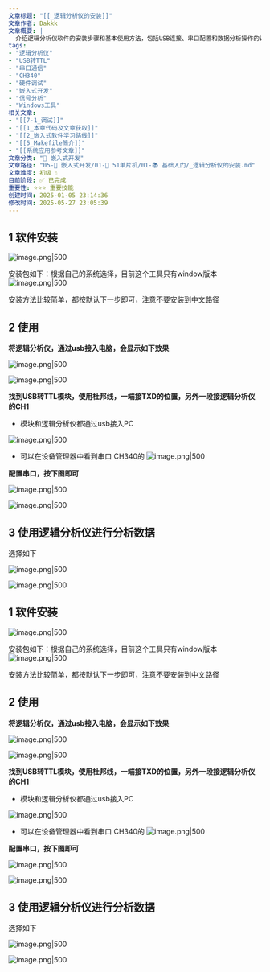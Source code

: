```yaml
---
文章标题: "[[_逻辑分析仪的安装]]" 
文章作者: Dakkk
文章概要: |
  介绍逻辑分析仪软件的安装步骤和基本使用方法，包括USB连接、串口配置和数据分析操作的详细图文教程。
tags:
- "逻辑分析仪"
- "USB转TTL"
- "串口通信"
- "CH340"
- "硬件调试"
- "嵌入式开发"
- "信号分析"
- "Windows工具"
相关文章:
- "[[7-1_调试]]"
- "[[1_本章代码及文章获取]]"
- "[[2_嵌入式软件学习路线]]"
- "[[5_Makefile简介]]"
- "[[系统应用参考文章]]"
文章分类: "🔧 嵌入式开发"
文章路径: "05-🔧 嵌入式开发/01-🎯 51单片机/01-📚 基础入门/_逻辑分析仪的安装.md"
文章难度: 初级 💧
目前阶段: ✅ 已完成
重要性: ⭐⭐⭐ 重要技能
创建时间: 2025-01-05 23:14:36
修改时间: 2025-05-27 23:05:39
---
```


## 1 软件安装

![image.png|500](https://my-obsidian-image.oss-cn-guangzhou.aliyuncs.com/2025/01/e7db6aa53d38c9cde5fc67ddd3c6f725.png)

安装包如下：根据自己的系统选择，目前这个工具只有window版本
![image.png|500](https://my-obsidian-image.oss-cn-guangzhou.aliyuncs.com/2025/01/0f00be02141dc94fd70f886f3ae9f3c2.png)

安装方法比较简单，都按默认下一步即可，注意不要安装到中文路径

## 2 使用

**将逻辑分析仪，通过usb接入电脑，会显示如下效果**

![image.png|500](https://my-obsidian-image.oss-cn-guangzhou.aliyuncs.com/2025/01/aa75dd8ab800bac3390b769159cb8868.png)

![image.png|500](https://my-obsidian-image.oss-cn-guangzhou.aliyuncs.com/2025/01/d61f220277e4c4cd5824e84845a9fc58.png)


**找到USB转TTL模块，使用杜邦线，一端接TXD的位置，另外一段接逻辑分析仪的CH1**
- 模块和逻辑分析仪都通过usb接入PC

![image.png|500](https://my-obsidian-image.oss-cn-guangzhou.aliyuncs.com/2025/01/c221db103e0093042abfdcbceee4a36f.png)

- 可以在设备管理器中看到串口 CH340的
  ![image.png|500](https://my-obsidian-image.oss-cn-guangzhou.aliyuncs.com/2025/01/b5b9fa0ceb6e930de9a453f8ee98c9b2.png)

**配置串口，按下图即可**

![image.png|500](https://my-obsidian-image.oss-cn-guangzhou.aliyuncs.com/2025/01/b4035bb2b1fe6a1ee40bcfcd101ee842.png)

![image.png|500](https://my-obsidian-image.oss-cn-guangzhou.aliyuncs.com/2025/01/deaa2031fd6d9507714c486476e1bec0.png)

## 3 使用逻辑分析仪进行分析数据

选择如下

![image.png|500](https://my-obsidian-image.oss-cn-guangzhou.aliyuncs.com/2025/01/de0fbef873b70ed76d1e3de1176f8e2b.png)

![image.png|500](https://my-obsidian-image.oss-cn-guangzhou.aliyuncs.com/2025/01/a3d985d0be9abd87d49351a6909d5167.png)

## 1 软件安装

![image.png|500](https://my-obsidian-image.oss-cn-guangzhou.aliyuncs.com/2025/01/e7db6aa53d38c9cde5fc67ddd3c6f725.png)

安装包如下：根据自己的系统选择，目前这个工具只有window版本
![image.png|500](https://my-obsidian-image.oss-cn-guangzhou.aliyuncs.com/2025/01/0f00be02141dc94fd70f886f3ae9f3c2.png)

安装方法比较简单，都按默认下一步即可，注意不要安装到中文路径

## 2 使用

**将逻辑分析仪，通过usb接入电脑，会显示如下效果**

![image.png|500](https://my-obsidian-image.oss-cn-guangzhou.aliyuncs.com/2025/01/aa75dd8ab800bac3390b769159cb8868.png)

![image.png|500](https://my-obsidian-image.oss-cn-guangzhou.aliyuncs.com/2025/01/d61f220277e4c4cd5824e84845a9fc58.png)


**找到USB转TTL模块，使用杜邦线，一端接TXD的位置，另外一段接逻辑分析仪的CH1**
- 模块和逻辑分析仪都通过usb接入PC

![image.png|500](https://my-obsidian-image.oss-cn-guangzhou.aliyuncs.com/2025/01/c221db103e0093042abfdcbceee4a36f.png)

- 可以在设备管理器中看到串口 CH340的
  ![image.png|500](https://my-obsidian-image.oss-cn-guangzhou.aliyuncs.com/2025/01/b5b9fa0ceb6e930de9a453f8ee98c9b2.png)

**配置串口，按下图即可**

![image.png|500](https://my-obsidian-image.oss-cn-guangzhou.aliyuncs.com/2025/01/b4035bb2b1fe6a1ee40bcfcd101ee842.png)

![image.png|500](https://my-obsidian-image.oss-cn-guangzhou.aliyuncs.com/2025/01/deaa2031fd6d9507714c486476e1bec0.png)

## 3 使用逻辑分析仪进行分析数据

选择如下

![image.png|500](https://my-obsidian-image.oss-cn-guangzhou.aliyuncs.com/2025/01/de0fbef873b70ed76d1e3de1176f8e2b.png)

![image.png|500](https://my-obsidian-image.oss-cn-guangzhou.aliyuncs.com/2025/01/a3d985d0be9abd87d49351a6909d5167.png)
